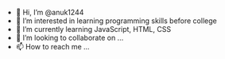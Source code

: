 - 👋 Hi, I’m @anuk1244
- 👀 I’m interested in learning programming skills before college
- 🌱 I’m currently learning JavaScript, HTML, CSS
- 💞️ I’m looking to collaborate on ...
- 📫 How to reach me ...

<!---
anuk1244/anuk1244 is a ✨ special ✨ repository because its `README.md` (this file) appears on your GitHub profile.
You can click the Preview link to take a look at your changes.
--->
